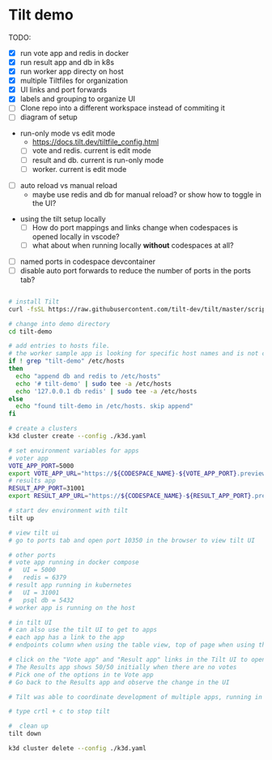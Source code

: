# Tilt demo

TODO:

- [x] run vote app and redis in docker
- [x] run result app and db in k8s
- [x] run worker app directy on host
- [x] multiple Tiltfiles for organization
- [x] UI links and port forwards
- [x] labels and grouping to organize UI
- [ ] Clone repo into a different workspace instead of commiting it
- [ ] diagram of setup
- run-only mode vs edit mode
  - <https://docs.tilt.dev/tiltfile_config.html>
  - [ ] vote and redis. current is edit mode
  - [ ] result and db. current is run-only mode
  - [ ] worker. current is edit mode
- [ ] auto reload vs manual reload
  - maybe use redis and db for manual reload? or show how to toggle in the UI?
- using the tilt setup locally
  - [ ] How do port mappings and links change when codespaces is opened locally in vscode?
  - [ ] what about when running locally **without** codespaces at all?
- [ ] named ports in codespace devcontainer
- [ ] disable auto port forwards to reduce the number of ports in the ports tab?

```bash

# install Tilt
curl -fsSL https://raw.githubusercontent.com/tilt-dev/tilt/master/scripts/install.sh | bash

# change into demo directory
cd tilt-demo

# add entries to hosts file.
# the worker sample app is looking for specific host names and is not configurable without code changes
if ! grep "tilt-demo" /etc/hosts
then
  echo "append db and redis to /etc/hosts"
  echo '# tilt-demo' | sudo tee -a /etc/hosts
  echo '127.0.0.1 db redis' | sudo tee -a /etc/hosts
else
  echo "found tilt-demo in /etc/hosts. skip append"
fi

# create a clusters
k3d cluster create --config ./k3d.yaml

# set environment variables for apps
# voter app
VOTE_APP_PORT=5000
export VOTE_APP_URL="https://${CODESPACE_NAME}-${VOTE_APP_PORT}.preview.app.github.dev"
# results app
RESULT_APP_PORT=31001
export RESULT_APP_URL="https://${CODESPACE_NAME}-${RESULT_APP_PORT}.preview.app.github.dev"

# start dev environment with tilt
tilt up

# view tilt ui
# go to ports tab and open port 10350 in the browser to view tilt UI

# other ports
# vote app running in docker compose
#   UI = 5000
#   redis = 6379
# result app running in kubernetes
#   UI = 31001
#   psql db = 5432
# worker app is running on the host

# in tilt UI
# can also use the tilt UI to get to apps
# each app has a link to the app
# endpoints column when using the table view, top of page when using the details view

# click on the "Vote app" and "Result app" links in the Tilt UI to open in a new tab
# The Results app shows 50/50 initially when there are no votes
# Pick one of the options in te Vote app
# Go back to the Results app and observe the change in the UI

# Tilt was able to coordinate development of multiple apps, running in different environments. Get nice features like auto reloads and redeploys, single plane of glass UI with streaming logs, named links in UI, service grouping, and more.

# type crtl + c to stop tilt

#  clean up
tilt down

k3d cluster delete --config ./k3d.yaml

```
